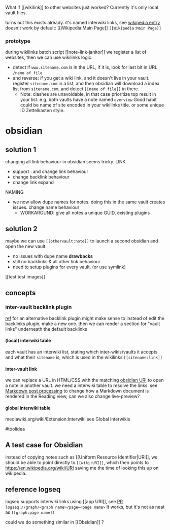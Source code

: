 What if [[wikilink]] to other websites just worked?
Currently it's only local vault files.

turns out this exists already.
it's named interwiki links, see [wikipedia entry](https://en.wikipedia.org/wiki/Help:Interwiki_linking)
doesn't work by default: [[Wikipedia:Main Page]] `[[Wikipedia:Main Page]]`

### prototype
during wikilinks batch script [[note-link-janitor]] 
we register a list of websites, then we can use wikilinks logic.
- detect if `www.sitename.com` is in the URL, if it is, look for last bit in URL `/name of file`
- and reverse: if you get a wiki link, and it doesn't live in your vault. 
  register `sitename.com` in a list, and then obsidian will download a index list from `sitename.com`, and detect `[[name of file]]` in there.
  - Note: clashes are unavoidable, in that case prioritize top result in your list. e.g. both vaults have a note named `overview`
    Good habit could be name of site encoded in your wikilinks title. or some unique ID Zettelkasten style.

# obsidian

## solution 1
changing all link behaviour in obsidian seems tricky.
LINK
- support : and change link behaviour
- change backlink behaviour
- change link expand

NAMING
- we now allow dupe names for notes. doing this in the same vault creates issues. change name behaviour
	- WORKAROUND: give all notes a unique GUID, existing plugins

## solution 2
maybe we can use `[[othervault:note]]` to launch a second obsidian and open the new vault.
- no issues with dupe name
**drawbacks** 
- still no backlinks & all other link behaviour
- need to setup plugins for every vault. (or use symlink)

[[test:test images]]
## concepts
### inter-vault backlink plugin
[ref](https://github.com/jensmtg/influx) for an alternative backlink plugin
might make sense to instead of edit the backlinks plugin, make a new one.
then we can render a section for "vault links" underneath the default backlinks

#### (local) interwiki table
each vault has an interwiki list, stating which inter-wikis/vaults it accepts and what their `sitename` is, which is used in the wikilinks `[[sitename:link]]`

#### inter-vault link
we can replace a URL in HTML/CSS with the matching [obsidian URI](https://help.obsidian.md/Advanced+topics/Using+obsidian+URI) to open a note in another vault. we need a interwiki table to resolve the links.
see [Markdown post processing]( https://marcus.se.net/obsidian-plugin-docs/editor/markdown-post-processing) to change how a Markdown document is rendered in the Reading view, can we also change live-preview?

#### global interwiki table
mediawiki.org/wiki/Extension:Interwiki see Global interwikis


#toolidea 

## A test case for Obsidian
instead of copying notes such as [[Uniform Resource Identifier|URI]], we should be able to point directly to `[[wiki:URI]]`, which then points to https://en.wikipedia.org/wiki/URI
saving me the time of looking this up on wikipedia.

## reference logseq
logseq supports interwiki links using [[app URI]], see [PR](https://github.com/logseq/logseq/pull/4881)
`logseq://graph/<graph name>?page=<page name>`
It works, but it's not as neat as `[[graph:page name]]`

could we do something similar in [[Obsidian]] ?